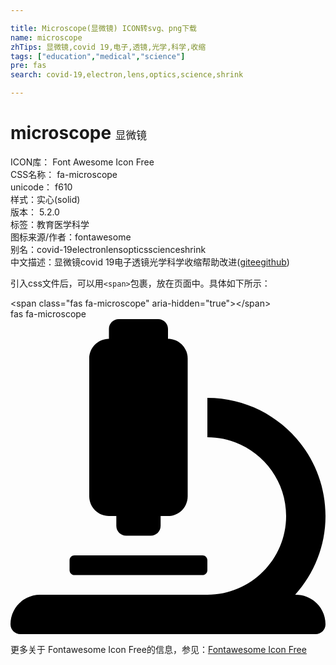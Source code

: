 ```yaml
---

title: Microscope(显微镜) ICON转svg、png下载
name: microscope
zhTips: 显微镜,covid 19,电子,透镜,光学,科学,收缩
tags: ["education","medical","science"]
pre: fas
search: covid-19,electron,lens,optics,science,shrink

---
```


# microscope  <small style="font-size: 60%;font-weight: 100">显微镜</small>


<div class="detail-page">
<p>
<span>
ICON库：
<span class="badge-secondary badge">Font Awesome Icon Free</span> 
</span>
<br/>
<span>
CSS名称：
<span class="badge-secondary badge">fa-microscope</span> 
</span>
<br/>
<span>
unicode：
<span class="badge-secondary badge">f610</span> 
<copy-btn content='f610' btn-title=""></copy-btn>
<copy-btn :content='String.fromCodePoint(parseInt("f610", 16))' btn-title="复制U"></copy-btn>
</span><br/><span>样式：<span class="badge-light badge">实心(solid)</span></span>
<br/>
<span>
版本：
<span class="badge-secondary badge">5.2.0</span> 
</span><br/><span>标签：<span class="badge-light badge"><router-link to="/tags/education.html">教育</router-link></span><span class="badge-light badge"><router-link to="/tags/medical.html">医学</router-link></span><span class="badge-light badge"><router-link to="/tags/science.html">科学</router-link></span></span>
<br/>
<span>图标来源/作者：<span class="badge-light badge">fontawesome</span></span> 
<br/>
<span>别名：<span class="badge-light badge">covid-19</span><span class="badge-light badge">electron</span><span class="badge-light badge">lens</span><span class="badge-light badge">optics</span><span class="badge-light badge">science</span><span class="badge-light badge">shrink</span></span><br/><span class="zh-detail">中文描述：<span class="badge-primary badge">显微镜</span><span class="badge-primary badge">covid 19</span><span class="badge-primary badge">电子</span><span class="badge-primary badge">透镜</span><span class="badge-primary badge">光学</span><span class="badge-primary badge">科学</span><span class="badge-primary badge">收缩</span><span class="help-link"><span>帮助改进</span>(<a href="https://gitee.com/liuwave/icon-helper/edit/master/json/fontawesome/solid/microscope.json" target="_blank" rel="noopener noreferrer">gitee</a><a href="https://github.com/liuwave/icon-helper/edit/master/json/fontawesome/solid/microscope.json" target="_blank" rel="noopener noreferrer">github</a></span>)</span><br/>
</p>
</div>
<div class="alert alert-dark">
  <i class="fas fa-microscope fa-xs"></i>
  <i class="fas fa-microscope fa-sm"></i>
  <i class="fas fa-microscope fa-lg"></i>
  <i class="fas fa-microscope fa-2x"></i>
  <i class="fas fa-microscope fa-3x"></i>
  <i class="fas fa-microscope fa-5x"></i>
  <i class="fas fa-microscope fa-7x"></i>
</div>
<div>
  <p>引入css文件后，可以用<code>&lt;span&gt;</code>包裹，放在页面中。具体如下所示：    
  </p>
  <div class="alert alert-primary" style="font-size: 14px">
    &lt;span class="fas fa-microscope" aria-hidden="true"&gt;&lt;/span&gt;
    <copy-btn content='<span class="fas fa-microscope" aria-hidden="true"></span>'></copy-btn>
  </div>
  <div class="alert alert-secondary">
    <i class="fas fa-microscope"
    style="font-size: 24px"
    aria-hidden="true"></i> fas fa-microscope
    <copy-btn content="fas fa-microscope" btn-title="复制图标名称"></copy-btn>
  </div>
</div>
<div id="svg" class="svg-wrap">
<svg xmlns="http://www.w3.org/2000/svg" viewBox="0 0 512 512"><path d="M160 320h12v16c0 8.84 7.16 16 16 16h40c8.84 0 16-7.16 16-16v-16h12c17.67 0 32-14.33 32-32V64c0-17.67-14.33-32-32-32V16c0-8.84-7.16-16-16-16h-64c-8.84 0-16 7.16-16 16v16c-17.67 0-32 14.33-32 32v224c0 17.67 14.33 32 32 32zm304 128h-1.29C493.24 413.99 512 369.2 512 320c0-105.88-86.12-192-192-192v64c70.58 0 128 57.42 128 128s-57.42 128-128 128H48c-26.51 0-48 21.49-48 48 0 8.84 7.16 16 16 16h480c8.84 0 16-7.16 16-16 0-26.51-21.49-48-48-48zm-360-32h208c4.42 0 8-3.58 8-8v-16c0-4.42-3.58-8-8-8H104c-4.42 0-8 3.58-8 8v16c0 4.42 3.58 8 8 8z"/></svg>
</div>
<detail full-name='fa-microscope'></detail>
    
<div><p>更多关于  Fontawesome Icon Free的信息，参见：<a target="_blank" href="https://iconhelper.cn/fontawesome.html">Fontawesome Icon Free</a>
</p></div>
